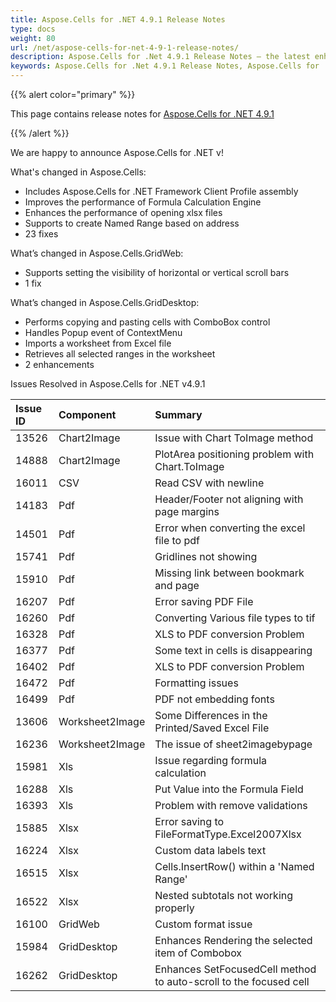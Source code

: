 ```yaml
---
title: Aspose.Cells for .NET 4.9.1 Release Notes
type: docs
weight: 80
url: /net/aspose-cells-for-net-4-9-1-release-notes/
description: Aspose.Cells for .Net 4.9.1 Release Notes – the latest enhancements, new features, and fixes.
keywords: Aspose.Cells for .Net 4.9.1 Release Notes, Aspose.Cells for .Net 4.9.1 updates and fixes
---
```


{{% alert color="primary" %}} 

This page contains release notes for [Aspose.Cells for .NET 4.9.1](https://downloads.aspose.com/cells/net/new-releases/aspose.cells-for-.net-4.9.1/)

{{% /alert %}} 

We are happy to announce Aspose.Cells for .NET v! 



What's changed in Aspose.Cells: 

- Includes Aspose.Cells for .NET Framework Client Profile assembly
- Improves the performance of Formula Calculation Engine
- Enhances the performance of opening xlsx files
- Supports to create Named Range based on address
- 23 fixes



What’s changed in Aspose.Cells.GridWeb: 

- Supports setting the visibility of horizontal or vertical scroll bars
- 1 fix



What’s changed in Aspose.Cells.GridDesktop: 

- Performs copying and pasting cells with ComboBox control
- Handles Popup event of ContextMenu
- Imports a worksheet from Excel file
- Retrieves all selected ranges in the worksheet
- 2 enhancements



Issues Resolved in Aspose.Cells for .NET v4.9.1 



|**Issue ID** |**Component** |**Summary** |
| :- | :- | :- |
|13526 |Chart2Image |Issue with Chart ToImage method |
|14888 |Chart2Image |PlotArea positioning problem with Chart.ToImage |
|16011 |CSV |Read CSV with newline |
|14183 |Pdf |Header/Footer not aligning with page margins |
|14501 |Pdf |Error when converting the excel file to pdf |
|15741 |Pdf |Gridlines not showing |
|15910 |Pdf |Missing link between bookmark and page |
|16207 |Pdf |Error saving PDF File |
|16260 |Pdf |Converting Various file types to tif |
|16328 |Pdf |XLS to PDF conversion Problem |
|16377 |Pdf |Some text in cells is disappearing |
|16402 |Pdf |XLS to PDF conversion Problem |
|16472 |Pdf |Formatting issues |
|16499 |Pdf |PDF not embedding fonts |
|13606 |Worksheet2Image |Some Differences in the Printed/Saved Excel File |
|16236 |Worksheet2Image |The issue of sheet2imagebypage |
|15981 |Xls |Issue regarding formula calculation |
|16288 |Xls |Put Value into the Formula Field |
|16393 |Xls |Problem with remove validations |
|15885 |Xlsx |Error saving to FileFormatType.Excel2007Xlsx |
|16224 |Xlsx |Custom data labels text |
|16515 |Xlsx |Cells.InsertRow() within a 'Named Range' |
|16522 |Xlsx |Nested subtotals not working properly |
|16100 |GridWeb |Custom format issue |
|15984 |GridDesktop |Enhances Rendering the selected item of Combobox |
|16262 |GridDesktop |Enhances SetFocusedCell method to auto-scroll to the focused cell |

